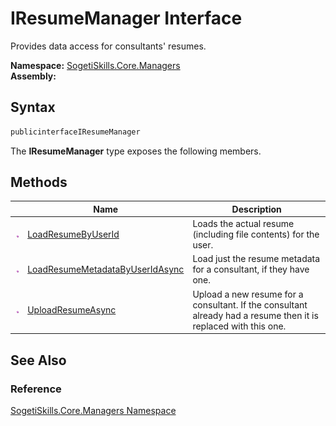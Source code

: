IResumeManager Interface
========================
Provides data access for consultants' resumes.

**Namespace:** [SogetiSkills.Core.Managers][1]  
**Assembly:**

Syntax
------

```csharp
publicinterfaceIResumeManager
```

The **IResumeManager** type exposes the following members.


Methods
-------

                 | Name                                 | Description                                                                                                     
---------------- | ------------------------------------ | --------------------------------------------------------------------------------------------------------------- 
![Public method] | [LoadResumeByUserId][2]              | Loads the actual resume (including file contents) for the user.                                                 
![Public method] | [LoadResumeMetadataByUserIdAsync][3] | Load just the resume metadata for a consultant, if they have one.                                               
![Public method] | [UploadResumeAsync][4]               | Upload a new resume for a consultant. If the consultant already had a resume then it is replaced with this one. 


See Also
--------

### Reference
[SogetiSkills.Core.Managers Namespace][1]  

[1]: ../README.md
[2]: LoadResumeByUserId.md
[3]: LoadResumeMetadataByUserIdAsync.md
[4]: UploadResumeAsync.md
[Public method]: ../../_icons/pubmethod.gif "Public method"